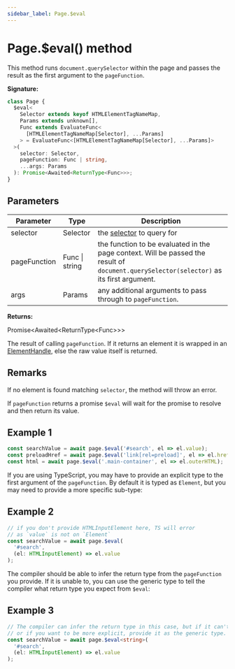 ```yaml
---
sidebar_label: Page.$eval
---
```


# Page.$eval() method

This method runs `document.querySelector` within the page and passes the result as the first argument to the `pageFunction`.

**Signature:**

```typescript
class Page {
  $eval<
    Selector extends keyof HTMLElementTagNameMap,
    Params extends unknown[],
    Func extends EvaluateFunc<
      [HTMLElementTagNameMap[Selector], ...Params]
    > = EvaluateFunc<[HTMLElementTagNameMap[Selector], ...Params]>
  >(
    selector: Selector,
    pageFunction: Func | string,
    ...args: Params
  ): Promise<Awaited<ReturnType<Func>>>;
}
```

## Parameters

| Parameter    | Type           | Description                                                                                                                                         |
| ------------ | -------------- | --------------------------------------------------------------------------------------------------------------------------------------------------- |
| selector     | Selector       | the [selector](https://developer.mozilla.org/en-US/docs/Web/CSS/CSS_Selectors) to query for                                                         |
| pageFunction | Func \| string | the function to be evaluated in the page context. Will be passed the result of <code>document.querySelector(selector)</code> as its first argument. |
| args         | Params         | any additional arguments to pass through to <code>pageFunction</code>.                                                                              |

**Returns:**

Promise&lt;Awaited&lt;ReturnType&lt;Func&gt;&gt;&gt;

The result of calling `pageFunction`. If it returns an element it is wrapped in an [ElementHandle](./puppeteer.elementhandle.md), else the raw value itself is returned.

## Remarks

If no element is found matching `selector`, the method will throw an error.

If `pageFunction` returns a promise `$eval` will wait for the promise to resolve and then return its value.

## Example 1

```ts
const searchValue = await page.$eval('#search', el => el.value);
const preloadHref = await page.$eval('link[rel=preload]', el => el.href);
const html = await page.$eval('.main-container', el => el.outerHTML);
```

If you are using TypeScript, you may have to provide an explicit type to the first argument of the `pageFunction`. By default it is typed as `Element`, but you may need to provide a more specific sub-type:

## Example 2

```ts
// if you don't provide HTMLInputElement here, TS will error
// as `value` is not on `Element`
const searchValue = await page.$eval(
  '#search',
  (el: HTMLInputElement) => el.value
);
```

The compiler should be able to infer the return type from the `pageFunction` you provide. If it is unable to, you can use the generic type to tell the compiler what return type you expect from `$eval`:

## Example 3

```ts
// The compiler can infer the return type in this case, but if it can't
// or if you want to be more explicit, provide it as the generic type.
const searchValue = await page.$eval<string>(
  '#search',
  (el: HTMLInputElement) => el.value
);
```
